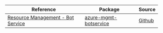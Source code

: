 | Reference | Package | Source |
|---|---|---|
|[Resource Management - Bot Service](mgmt-botservice-readme.md)|[azure-mgmt-botservice](https://pypi.org/project/azure-mgmt-botservice)|[Github](https://github.com/Azure/azure-sdk-for-python)|
